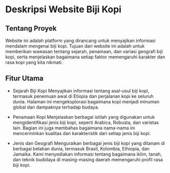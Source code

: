 # Deskripsi Website Biji Kopi
Tentang Proyek
--
Website ini adalah platform yang dirancang untuk menyajikan informasi mendalam mengenai biji kopi. Tujuan dari website ini adalah untuk memberikan wawasan tentang sejarah, penamaan, dan variasi geografi biji kopi, serta menjelaskan bagaimana setiap faktor memengaruhi karakter dan rasa kopi yang kita nikmati.

Fitur Utama
--
- Sejarah Biji Kopi Menyajikan informasi tentang asal-usul biji kopi, termasuk penemuan awal di Etiopia dan perjalanan kopi ke seluruh dunia. Halaman ini mengeksplorasi bagaimana kopi menjadi minuman global dan dampaknya terhadap budaya.

- Penamaan Kopi Menjelaskan berbagai istilah yang digunakan untuk mengidentifikasi jenis biji kopi, seperti Arabica, Robusta, dan varietas lain. Bagian ini juga membahas bagaimana nama-nama ini mencerminkan kualitas dan karakteristik dari setiap jenis biji kopi.

- Jenis dan Geografi Menguraikan berbagai jenis biji kopi yang ditanam di berbagai belahan dunia, termasuk Brasil, Kolombia, Ethiopia, dan Jamaika. Kami menyediakan informasi tentang bagaimana iklim, tanah, dan teknik budidaya di masing-masing daerah memengaruhi profil rasa biji kopi.
